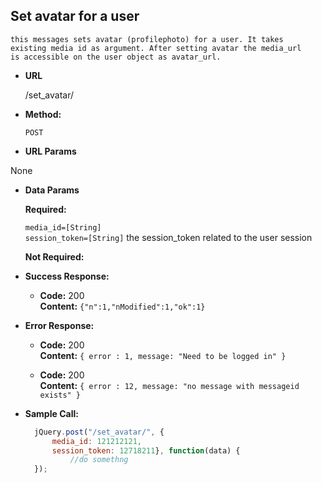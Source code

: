 **Set avatar for a user**
----
    this messages sets avatar (profilephoto) for a user. It takes
    existing media id as argument. After setting avatar the media_url
    is accessible on the user object as avatar_url.

* **URL**

  /set_avatar/

* **Method:**

  `POST`
  
*  **URL Params**

None

* **Data Params**

     **Required:**
 
   `media_id=[String]`<br />
   `session_token=[String]` the session_token related to the user session<br />

     **Not Required:**
 
* **Success Response:**

  * **Code:** 200 <br />
    **Content:** `{"n":1,"nModified":1,"ok":1}`
 
* **Error Response:**

  * **Code:** 200  <br />
    **Content:** `{ error : 1, message: "Need to be logged in" }`

  * **Code:** 200  <br />
    **Content:** `{ error : 12, message: "no message with messageid exists" }`


* **Sample Call:**

  ```javascript
    jQuery.post("/set_avatar/", { 
        media_id: 121212121,
        session_token: 12718211}, function(data) {
            //do somethng
    });
  ```